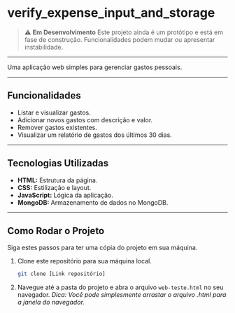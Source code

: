 # verify_expense_input_and_storage 

> ⚠️ **Em Desenvolvimento**
> Este projeto ainda é um protótipo e está em fase de construção.
> Funcionalidades podem mudar ou apresentar instabilidade.

---

Uma aplicação web simples para gerenciar gastos pessoais.

---

## Funcionalidades

* Listar e visualizar gastos.
* Adicionar novos gastos com descrição e valor.
* Remover gastos existentes.
* Visualizar um relatório de gastos dos últimos 30 dias.

---

## Tecnologias Utilizadas

* **HTML:** Estrutura da página.
* **CSS:** Estilização e layout.
* **JavaScript:** Lógica da aplicação.
* **MongoDB:** Armazenamento de dados no MongoDB.

---

## Como Rodar o Projeto

Siga estes passos para ter uma cópia do projeto em sua máquina.

1.  Clone este repositório para sua máquina local.
    ```bash
    git clone [Link repositório]
    ```

2.  Navegue até a pasta do projeto e abra o arquivo `web-teste.html` no seu navegador.
    *Dica: Você pode simplesmente arrastar o arquivo .html para a janela do navegador.*
